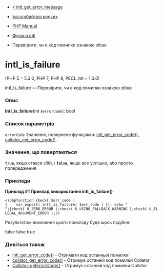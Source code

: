 - [« intl_get_error_message](function.intl-get-error-message.md)
- [Багатобайтові рядки»](book.mbstring.md)

- [PHP Manual](index.md)
- [Функції intl](ref.intl.md)
- Перевірити, чи є код помилки ознакою збою

# intl_is_failure

(PHP 5 = 5.3.0, PHP 7, PHP 8, PECL intl = 1.0.0)

intl_is_failure — Перевірити, чи є код помилки ознакою збою

### Опис

**intl_is_failure**(int `$errorCode`): bool

### Список параметрів

`errorCode`
Значення, повернене функціями:
[intl_get_error_code()](function.intl-get-error-code.md),
[collator_get_error_code()](collator.geterrorcode.md) .

### Значення, що повертаються

**`true`**, якщо стався збій, і **`false`**, якщо все успішно, або
просто попередження.

### Приклади

**Приклад #1 Приклад використання **intl_is_failure()****

`<?phpfunction check( $err_code ){    var_export( intl_is_failure( $err_code ) )); echo "
";}check( U_ZERO_ERROR );check( U_USING_FALLBACK_WARNING );check( U_ILLEGAL_ARGUMENT_ERROR );?> `

Результатом виконання цього прикладу буде щось подібне:

false
false
true

### Дивіться також

- [intl_get_error_code()](function.intl-get-error-code.md) -
Отримати код останньої помилки
- [collator_get_error_code()](collator.geterrorcode.md) - Отримує
останній код помилки Collator
- [Collator-getErrorCode()](collator.geterrorcode.md) - Отримує
останній код помилки Collator
